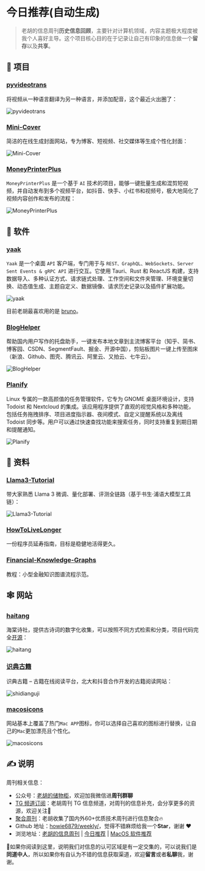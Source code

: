 # 今日推荐(自动生成)

> 老胡的信息周刊**历史信息回顾**，主要针对计算机领域，内容主题极大程度被我个人喜好主导。这个项目核心目的在于记录让自己有印象的信息做一个**留存**以及**共享**。


## 🎯 项目 

### [pyvideotrans](https://github.com/jianchang512/pyvideotrans)

将视频从一种语言翻译为另一种语言，并添加配音，这个最近火出圈了：

![pyvideotrans](https://images-1252557999.file.myqcloud.com/uPic/pyvideotrans.jpg) 

### [Mini-Cover](https://github.com/JLinMr/Mini-Cover)

简洁的在线生成封面网站，专为博客、短视频、社交媒体等生成个性化封面：

![Mini-Cover](https://images-1252557999.file.myqcloud.com/uPic/OGMrle.png) 

### [MoneyPrinterPlus](https://github.com/ddean2009/MoneyPrinterPlus)

`MoneyPrinterPlus` 是一个基于 `AI` 技术的项目，能够一键批量生成和混剪短视频，并自动发布到多个视频平台，如抖音、快手、小红书和视频号，极大地简化了视频内容创作和发布的流程：

![MoneyPrinterPlus](https://images-1252557999.file.myqcloud.com/uPic/fXzX2S.png) 

## 🤖 软件 

### [yaak](https://github.com/mountain-loop/yaak)

`Yaak` 是一个桌面 `API` 客户端，专门用于与 `REST、GraphQL、WebSockets、Server Sent Events & gRPC API` 进行交互。它使用 Tauri、Rust 和 ReactJS 构建，支持数据导入、多种认证方式、请求链式处理、工作空间和文件夹管理、环境变量切换、动态值生成、主题自定义、数据镜像、请求历史记录以及插件扩展功能。

![yaak](https://images-1252557999.file.myqcloud.com/uPic/qYKhFp.png)

目前老胡最喜欢用的是 [bruno](https://github.com/usebruno/bruno)。 

### [BlogHelper](https://github.com/onblog/BlogHelper)

帮助国内用户写作的托盘助手，一键发布本地文章到主流博客平台（知乎、简书、博客园、CSDN、SegmentFault、掘金、开源中国），剪贴板图片一键上传至图床（新浪、Github、图壳、腾讯云、阿里云、又拍云、七牛云）。

![BlogHelper](https://images-1252557999.file.myqcloud.com/uPic/BlogHelper.jpeg) 

### [Planify](https://github.com/alainm23/planify)

Linux 专属的一款高颜值的任务管理软件，它专为 GNOME 桌面环境设计，支持 Todoist 和 Nextcloud 的集成。该应用程序提供了直观的视觉风格和多种功能，包括任务拖拽排序、项目进度指示器、夜间模式、自定义提醒系统以及离线 Todoist 同步等。用户可以通过快速查找功能来搜索任务，同时支持重复到期日期和提醒通知。

![Planify](https://images-1252557999.file.myqcloud.com/uPic/HAXppV.png) 

## 👀 资料 

### [Llama3-Tutorial](https://github.com/SmartFlowAI/Llama3-Tutorial)

带大家熟悉 Llama 3 微调、量化部署、评测全链路（基于书生·浦语大模型工具链）：

![Llama3-Tutorial](https://images-1252557999.file.myqcloud.com/uPic/Llama3-Tutorial.jpg) 

### [HowToLiveLonger](https://github.com/geekan/HowToLiveLonger)

一份程序员延寿指南，目标是稳健地活得更久。 

### [Financial-Knowledge-Graphs](https://github.com/jm199504/Financial-Knowledge-Graphs)

教程：小型金融知识图谱流程示范。 

## 🕸 网站 

### [haitang](https://github.com/javayhu/haitang)

海棠诗社，提供古诗词的数字化收集，可以按照不同方式检索和分类，项目代码完全[开源](https://github.com/javayhu/haitang)：

![haitang](https://images-1252557999.file.myqcloud.com/uPic/haitang.jpg) 

### [识典古籍](https://www.shidianguji.com/)

识典古籍 – 古籍在线阅读平台，北大和抖音合作开发的古籍阅读网站：

![shidianguji](https://images-1252557999.file.myqcloud.com/uPic/shidianguji.jpg) 

### [macosicons](https://macosicons.com/)

网站基本上覆盖了热门`Mac APP`图标，你可以选择自己喜欢的图标进行替换，让自己的`Mac`更加漂亮且个性化。

![macosicons](https://images-1252557999.file.myqcloud.com/uPic/macosicons.png) 

## ✍️ 说明

周刊相关信息：

- 公众号：[老胡的储物柜](https://images-1252557999.file.myqcloud.com/uPic/ETIbMe.jpg)，欢迎加我微信进**周刊群聊**
- [TG 频道订阅](https://t.me/howie_weekly)：老胡周刊 TG 信息频道，对周刊的信息补充，会分享更多的资源，欢迎关注👏
- [聚合周刊](https://www.fre321.com/weekly)：老胡收集了国内外60+优质技术周刊进行信息聚合🔥
- Github 地址：[howie6879/weekly/](https://github.com/howie6879/weekly/)，觉得不错麻烦给我一个**Star**，谢谢 ❤️
- 浏览地址：[老胡的信息周刊](https://weekly.howie6879.com) | [今日推荐](https://weekly.howie6879.com/recommend/index.html) | [MacOS 软件推荐](https://weekly.howie6879.com/soft/mac.html)

🙌如果你阅读到这里，说明我们对信息的认可区域是有一定交集的，可以说我们是**同道中人**，所以如果你有自认为不错的信息获取渠道，欢迎**留言**或者**私聊**我，谢谢。
